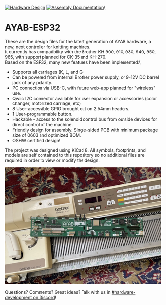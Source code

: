 [![Hardware Design](https://github.com/AllYarnsAreBeautiful/ayab-hardware/actions/workflows/ayab-esp32-design.yml/badge.svg?branch=main)](https://github.com/AllYarnsAreBeautiful/ayab-hardware/actions/workflows/ayab-esp32-design.yml)
[![Assembly Documentation](https://github.com/AllYarnsAreBeautiful/ayab-hardware/actions/workflows/ayab-esp32-documentation.yml/badge.svg)](https://github.com/AllYarnsAreBeautiful/ayab-hardware/actions/workflows/ayab-esp32-documentation.yml)\
# AYAB-ESP32
These are the design files for the latest generation of AYAB hardware, a new, next controller for knitting machines.\
It currently has compatibility with the Brother KH 900, 910, 930, 940, 950, 965, with support planned for CK-35 and KH-270.\
Based on the ESP32, many new features have been implemented:\

* Supports all carriages (K, L, and G)
* Can be powered from internal Brother power supply, or 9-12V DC barrel jack of any polarity.
* PC connection via USB-C, with future web-app planned for "wireless" use.
* Qwiic I2C connector available for user expansion or accessories (color changer, motorized carriage, etc)
* 8 User-accessible GPIO brought out on 2.54mm headers.
* 1 User-programmable button.
* Hackable - access to the solenoid control bus from outside devices for direct control of the machine.
* Friendly design for assembly. Single-sided PCB with minimum package size of 0603 and optimized BOM.
* OSHW certified design!

The project was designed using KiCad 8. All symbols, footprints, and models are self contained to this repository so no additional files are required in order to view or modify the design.

![Prototype hardware assembly](images/ayab-esp32.png)

Questions? Comments? Great ideas? Talk with us in [#hardware-development on Discord](https://discord.gg/A8KE3jcCn2)!